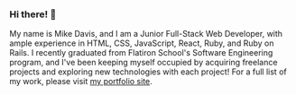 ### Hi there! 👋

My name is Mike Davis, and I am a Junior Full-Stack Web Developer, with ample experience in HTML, CSS, JavaScript, React, Ruby, and Ruby on Rails. I recently graduated from Flatiron School's Software Engineering program, and I've been keeping myself occupied by acquiring freelance projects and exploring new technologies with each project! For a full list of my work, please visit <a href="https://mikedavissoftware.com/" target="_blank">my portfolio site</a>.


<!--
**mikedavissoftware/mikedavissoftware** is a ✨ _special_ ✨ repository because its `README.md` (this file) appears on your GitHub profile.

Here are some ideas to get you started:

- 🔭 I’m currently working on ...
- 🌱 I’m currently learning ...
- 👯 I’m looking to collaborate on ...
- 🤔 I’m looking for help with ...
- 💬 Ask me about ...
- 📫 How to reach me: ...
- 😄 Pronouns: ...
- ⚡ Fun fact: ...
-->
